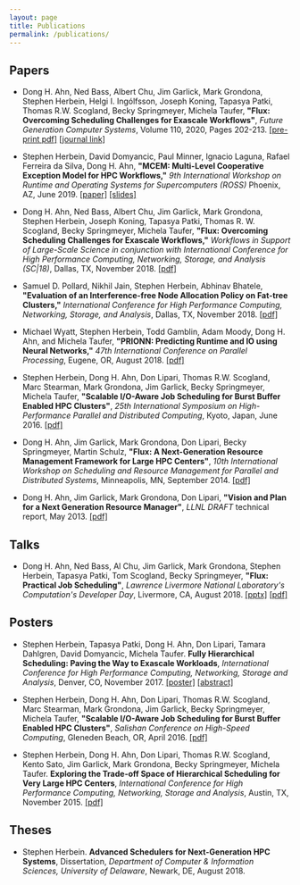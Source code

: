 ```yaml
---
layout: page
title: Publications
permalink: /publications/
---
```


## Papers

 * Dong H. Ahn, Ned Bass, Albert Chu, Jim Garlick, Mark Grondona, Stephen
   Herbein, Helgi I. Ingólfsson, Joseph Koning, Tapasya Patki, Thomas
   R.W. Scogland, Becky Springmeyer, Michela Taufer, **"Flux: Overcoming
   Scheduling Challenges for Exascale Workflows"**, *Future Generation Computer
   Systems*, Volume 110, 2020, Pages 202-213. [[pre-print
   pdf]](./Flux-FGCS-2020.pdf) [[journal
   link]](https://doi.org/10.1016/j.future.2020.04.006)

 * Stephen Herbein, David Domyancic, Paul Minner, Ignacio Laguna, Rafael
   Ferreira da Silva, Dong H. Ahn, **"MCEM: Multi-Level Cooperative Exception
   Model for HPC Workflows,"** *9th International Workshop on Runtime and
   Operating Systems for Supercomputers (ROSS)* Phoenix, AZ,
   June 2019. [[paper]](./Flux-ROSS-2019.pdf) [[slides]](./Flux-ROSS-2019-Slides.pdf)

 * Dong H. Ahn, Ned Bass, Albert Chu, Jim Garlick, Mark Grondona,
   Stephen Herbein, Joseph Koning, Tapasya Patki, Thomas R. W. Scogland,
   Becky Springmeyer, Michela Taufer, **"Flux: Overcoming Scheduling
   Challenges for Exascale Workflows,"** *Workflows in Support
   of Large-Scale Science in conjunction with International Conference
   for High Performance Computing, Networking, Storage, and Analysis (SC|18)*,
   Dallas, TX, November 2018. [[pdf]](Flux-SC18-WORKS.pdf)

 * Samuel D. Pollard, Nikhil Jain, Stephen Herbein, Abhinav Bhatele,
   **"Evaluation of an Interference-free Node Allocation Policy on Fat-tree
   Clusters,"** *International Conference for High Performance Computing,
   Networking, Storage, and Analysis*, Dallas, TX, November 2018.
   [[pdf]](a26-pollard.pdf)

 * Michael Wyatt, Stephen Herbein, Todd Gamblin, Adam Moody, Dong H. Ahn, and
   Michela Taufer, **"PRIONN: Predicting Runtime and IO using Neural
   Networks,"** *47th International Conference on Parallel Processing*, Eugene,
   OR, August 2018. [[pdf]](Flux-ICPP-2018.pdf)

 * Stephen Herbein, Dong H. Ahn, Don Lipari, Thomas R.W. Scogland,
   Marc Stearman, Mark Grondona, Jim Garlick, Becky Springmeyer,
   Michela Taufer, **"Scalable I/O-Aware Job Scheduling for Burst
   Buffer Enabled HPC Clusters"**, *25th International Symposium on
   High-Performance Parallel and Distributed Computing*, Kyoto, Japan,
   June 2016. [[pdf]](Flux-HPDC-2016.pdf)

 * Dong H. Ahn, Jim Garlick, Mark Grondona, Don Lipari, Becky Springmeyer,
   Martin Schulz, **"Flux: A Next-Generation Resource Management Framework for
   Large HPC Centers"**, *10th International Workshop on Scheduling and Resource
   Management for Parallel and Distributed Systems*, Minneapolis, MN,
   September 2014. [[pdf]](Flux-SRMPDS-final.pdf)

 * Dong H. Ahn, Jim Garlick, Mark Grondona, Don Lipari, **"Vision and Plan
   for a Next Generation Resource Manager"**, *LLNL DRAFT* technical report,
   May 2013. [[pdf]](Flux-vision-draft.pdf)

## Talks

 * Dong H. Ahn, Ned Bass, Al Chu, Jim Garlick, Mark Grondona, Stephen Herbein,
   Tapasya Patki, Tom Scogland, Becky Springmeyer, **"Flux: Practical Job
   Scheduling"**, *Lawrence Livermore National Laboratory's Computation's
   Developer Day*, Livermore, CA, August 2018.
   [[pptx]](Flux-DevDay-2018-Slides.pptx) [[pdf]](Flux-DevDay-2018-Slides.pdf)

## Posters

 * Stephen Herbein, Tapasya Patki, Dong H. Ahn, Don Lipari, Tamara
   Dahlgren, David Domyancic, Michela Taufer. **Fully Hierarchical
   Scheduling: Paving the Way to Exascale Workloads**, *International
   Conference for High Performance Computing, Networking, Storage and
   Analysis*, Denver, CO, November 2017.
   [[poster]](Flux-Supercomputing-2017-Poster.pdf)
   [[abstract]](Flux-Supercomputing-2017-Abstract.pdf)

 * Stephen Herbein, Dong H. Ahn, Don Lipari, Thomas R.W. Scogland,
   Marc Stearman, Mark Grondona, Jim Garlick, Becky Springmeyer,
   Michela Taufer, **"Scalable I/O-Aware Job Scheduling for Burst
   Buffer Enabled HPC Clusters"**, *Salishan Conference on High-Speed
   Computing*, Gleneden Beach, OR, April 2016. [[pdf]](Flux-Salishan-2016.pdf)

 * Stephen Herbein, Dong H. Ahn, Don Lipari, Thomas R.W. Scogland,
   Kento Sato, Jim Garlick, Mark Grondona, Becky Springmeyer, Michela
   Taufer. **Exploring the Trade-off Space of Hierarchical Scheduling
   for Very Large HPC Centers**, *International Conference for High
   Performance Computing, Networking, Storage and Analysis*, Austin,
   TX, November 2015. [[pdf]](Flux-Supercomputing-2015.pdf)

## Theses

 * Stephen Herbein. **Advanced Schedulers for Next-Generation HPC Systems**,
   Dissertation, *Department of Computer & Information Sciences, University of
   Delaware*, Newark, DE, August 2018.
   